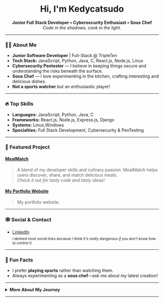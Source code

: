 <!-- Kedycatsudo | GitHub Profile -->

<h1 align="center"> Hi, I'm Kedycatsudo</h1>

<p align="center">
  <strong>Junior Full Stack Developer • Cybersecurity Enthusiast • Sous Chef</strong><br>
  <em>Code in the shadows, cook in the light.</em>
</p>

---

### 🕵️‍♂️ About Me

- **Junior Software Developer** | Full-Stack @ TripleTen  
- **Tech Stack:** JavaScript, Python, Java, C, React.js, Node.js, Linux  
- **Cybersecurity Pentester** — I believe in keeping things secure and understanding the risks beneath the surface.
- **Sous Chef** — I love experimenting in the kitchen, crafting interesting and delicious dishes.
- **Not a sports watcher** but an enthusiastic player!

---

### 🔥 Top Skills
- **Languages:** JavaScript, Python, Java, C
- **Frameworks:** React.js, Node.js, Express.js, Django
- **Systems:** Linux,Windows
- **Specialties:** Full Stack Development, Cybersecurity & PenTesting

---

### 🚀 Featured Project

#### [MealMatch](https://github.com/kedycatsudo/mealmatch)
> A blend of my developer skills and culinary passion. MealMatch helps users discover, share, and match delicious meals.  
> _Check it out for tasty code and tasty ideas!_

#### [My Portfolio Website](https://kedycatsudo.github.io/portfolio/)
> My portfolio website.
---

### 🕸️ Social & Contact

- [LinkedIn](https://www.linkedin.com/in/dorukkocausta/)  
  <sub>*I deleted most social links because I think it's really dangerous if you don't know how to control it.*</sub>

---

### 👀 Fun Facts

- I prefer **playing sports** rather than watching them.
- Always experimenting as a **sous chef**—ask me about my latest creation!
---

<details>
<summary><b>More About My Journey</b></summary>

- 🌑 Training at TripleTen, sharpening my full-stack and cybersecurity skills.
- 🧑‍💻 Open to remote & hybrid opportunities—let's connect!
- 🕶️ Bringing a pentester’s mindset to my dev work: think ahead, code defensively.
- 🍳 Code and cook: both require creativity, discipline, and a pinch of risk.

</details>

---

